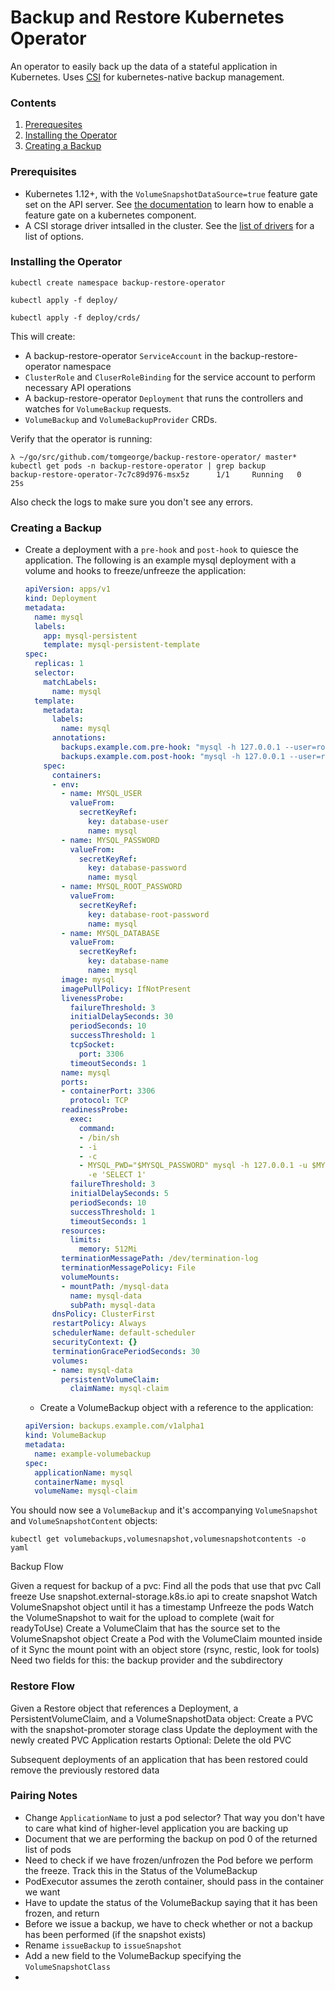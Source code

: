 # Backup and Restore Kubernetes Operator

An operator to easily back up the data of a stateful application in Kubernetes.  Uses [CSI](https://kubernetes-csi.github.io/docs/) for kubernetes-native backup management. 


### Contents

1. [Prerequesites](#prereqs)
2. [Installing the Operator](#install)
3. [Creating a Backup](#create)

### Prerequisites <a name="prereqs"></a>

- Kubernetes 1.12+, with the `VolumeSnapshotDataSource=true` feature gate set on the API server.  See [the documentation](https://kubernetes.io/docs/reference/command-line-tools-reference/feature-gates/) to learn how to enable a feature gate on a kubernetes component.
- A CSI storage driver intsalled in the cluster.  See the [list of drivers](https://kubernetes-csi.github.io/docs/drivers.html) for a list of options.


### Installing the Operator <a name="install"></a>

`kubectl create namespace backup-restore-operator`

`kubectl apply -f deploy/`

`kubectl apply -f deploy/crds/`

This will create:

- A backup-restore-operator `ServiceAccount` in the backup-restore-operator namespace
- `ClusterRole` and `CluserRoleBinding` for the service account to perform necessary API operations
- A backup-restore-operator `Deployment` that runs the controllers and watches for `VolumeBackup` requests.
- `VolumeBackup` and `VolumeBackupProvider` CRDs.


Verify that the operator is running:

```
λ ~/go/src/github.com/tomgeorge/backup-restore-operator/ master* kubectl get pods -n backup-restore-operator | grep backup
backup-restore-operator-7c7c89d976-msx5z      1/1     Running   0          25s
```

Also check the logs to make sure you don't see any errors.

### Creating a Backup <a name="create"></a>

+ Create a deployment with a `pre-hook` and `post-hook` to quiesce the application.  The following is an example mysql deployment with a volume and hooks to freeze/unfreeze the application:

  ```yaml
  apiVersion: apps/v1
  kind: Deployment
  metadata:
    name: mysql
    labels:
      app: mysql-persistent
      template: mysql-persistent-template
  spec:
    replicas: 1
    selector:
      matchLabels:
        name: mysql
    template:
      metadata:
        labels:
          name: mysql
        annotations:
          backups.example.com.pre-hook: "mysql -h 127.0.0.1 --user=root --password=$MYSQL_ROOT_PASSWORD --database=$MYSQL_DATABASE -e 'flush tables with read lock;'"
          backups.example.com.post-hook: "mysql -h 127.0.0.1 --user=root --password=$MYSQL_ROOT_PASSWORD --database=$MYSQL_DATABASE -e 'unlock tables;'"
      spec:
        containers:
        - env:
          - name: MYSQL_USER
            valueFrom:
              secretKeyRef:
                key: database-user
                name: mysql
          - name: MYSQL_PASSWORD
            valueFrom:
              secretKeyRef:
                key: database-password
                name: mysql
          - name: MYSQL_ROOT_PASSWORD
            valueFrom:
              secretKeyRef:
                key: database-root-password
                name: mysql
          - name: MYSQL_DATABASE
            valueFrom:
              secretKeyRef:
                key: database-name
                name: mysql
          image: mysql
          imagePullPolicy: IfNotPresent
          livenessProbe:
            failureThreshold: 3
            initialDelaySeconds: 30
            periodSeconds: 10
            successThreshold: 1
            tcpSocket:
              port: 3306
            timeoutSeconds: 1
          name: mysql
          ports:
          - containerPort: 3306
            protocol: TCP
          readinessProbe:
            exec:
              command:
              - /bin/sh
              - -i
              - -c
              - MYSQL_PWD="$MYSQL_PASSWORD" mysql -h 127.0.0.1 -u $MYSQL_USER -D $MYSQL_DATABASE
                -e 'SELECT 1'
            failureThreshold: 3
            initialDelaySeconds: 5
            periodSeconds: 10
            successThreshold: 1
            timeoutSeconds: 1
          resources:
            limits:
              memory: 512Mi
          terminationMessagePath: /dev/termination-log
          terminationMessagePolicy: File
          volumeMounts:
          - mountPath: /mysql-data
            name: mysql-data
            subPath: mysql-data
        dnsPolicy: ClusterFirst
        restartPolicy: Always
        schedulerName: default-scheduler
        securityContext: {}
        terminationGracePeriodSeconds: 30
        volumes:
        - name: mysql-data
          persistentVolumeClaim:
            claimName: mysql-claim
  ```

  + Create a VolumeBackup object with a reference to the application:
  ```yaml
  apiVersion: backups.example.com/v1alpha1
  kind: VolumeBackup
  metadata:
    name: example-volumebackup
  spec:
    applicationName: mysql
    containerName: mysql
    volumeName: mysql-claim
  ```

You should now see a `VolumeBackup` and it's accompanying `VolumeSnapshot` and `VolumeSnapshotContent` objects:

`kubectl get volumebackups,volumesnapshot,volumesnapshotcontents -o yaml`



Backup Flow

Given a request for backup of a pvc:
Find all the pods that use that pvc
Call freeze
Use snapshot.external-storage.k8s.io api to create snapshot
Watch VolumeSnapshot object until it has a timestamp 
Unfreeze the pods
Watch the VolumeSnapshot to wait for the upload to complete (wait for readyToUse)
Create a VolumeClaim that has the source set to the VolumeSnapshot object
Create a Pod with the VolumeClaim mounted inside of it
Sync the mount point with an object store (rsync, restic, look for tools)
Need two fields for this: the backup provider and the subdirectory 



### Restore Flow
Given a Restore object that references a Deployment, a PersistentVolumeClaim, and a VolumeSnapshotData object:
Create a PVC with the snapshot-promoter storage class
Update the deployment with the newly created PVC
Application restarts
Optional: Delete the old PVC


Subsequent deployments of an application that has been restored could remove the previously restored data



### Pairing Notes

- Change `ApplicationName` to just a pod selector?  That way you don't have to care what kind of higher-level application you are backing up
- Document that we are performing the backup on pod 0 of the returned list of pods
- Need to check if we have frozen/unfrozen the Pod before we perform the freeze.  Track this in the Status of the VolumeBackup
- PodExecutor assumes the zeroth container, should pass in the container we want
- Have to update the status of the VolumeBackup saying that it has been frozen, and return
- Before we issue a backup, we have to check whether or not a backup has been performed (if the snapshot exists)
- Rename `issueBackup` to `issueSnapshot`
- Add a new field to the VolumeBackup specifying the `VolumeSnapshotClass`
- 
